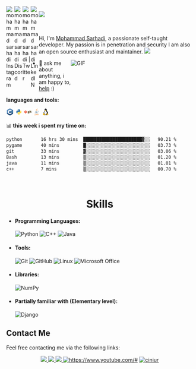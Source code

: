 
<a href="https://www.instagram.com/0.mmd.0/">
  <img align="left" alt="mohammad sarhadi Instagram" width="22px" src="https://raw.githubusercontent.com/hussainweb/hussainweb/main/icons/instagram.png" />
</a>
<a href="https://discord.gg/#">
  <img align="left" alt="mohammad sarhadi Discord" width="22px" src="https://raw.githubusercontent.com/peterthehan/peterthehan/master/assets/discord.svg" />
</a>
<a href="https://twitter.com/thisismmd_">
  <img align="left" alt="mohammad sarhadi | Twitter" width="22px" src="https://raw.githubusercontent.com/peterthehan/peterthehan/master/assets/twitter.svg" />
</a>
<a href="https://www.linkedin.com/in/#/">
  <img align="left" alt="mohammad sarhadi LinkedIN" width="22px" src="https://raw.githubusercontent.com/peterthehan/peterthehan/master/assets/linkedin.svg" />
</a>

![](https://www.mmdw.ir/)

<br />

Hi, I'm [Mohammad Sarhadi](https://www.mmdw.ir/), a passionate self-taught developer. My passion is in penetration and security
I am also an open source enthusiast and maintainer.  <img src="https://media.giphy.com/media/hvRJCLFzcasrR4ia7z/giphy.gif" width="25px"> 




  <img align="right" alt="GIF" src="https://github.com/abhisheknaiidu/abhisheknaiidu/blob/master/code.gif" width="330" height="150" />
 
- 💬 ask me about anything, i am happy to, [help](mailto:mmdsarhadi@gmail.com) :)

**languages and tools:**  

<code><img height="20" src="https://raw.githubusercontent.com/github/explore/80688e429a7d4ef2fca1e82350fe8e3517d3494d/topics/cpp/cpp.png"></code>
<code><img height="20" src="https://raw.githubusercontent.com/github/explore/80688e429a7d4ef2fca1e82350fe8e3517d3494d/topics/python/python.png"></code>
<code><img height="20" src="https://raw.githubusercontent.com/github/explore/80688e429a7d4ef2fca1e82350fe8e3517d3494d/topics/git/git.png"></code>
<code><img height="20" src="https://raw.githubusercontent.com/github/explore/80688e429a7d4ef2fca1e82350fe8e3517d3494d/topics/java/java.png"></code>
<code><img height="20" src="https://raw.githubusercontent.com/github/explore/80688e429a7d4ef2fca1e82350fe8e3517d3494d/topics/linux/linux.png"></code>



📊 **this week i spent my time on:**
<!--START_SECTION:waka-->

```text
python       16 hrs 30 mins  ██████████████████████▓░░   90.21 %
pygame       40 mins         █░░░░░░░░░░░░░░░░░░░░░░░░   03.73 %
git          33 mins         ▓░░░░░░░░░░░░░░░░░░░░░░░░   03.06 %
Bash         13 mins         ▒░░░░░░░░░░░░░░░░░░░░░░░░   01.20 %
java         11 mins         ▒░░░░░░░░░░░░░░░░░░░░░░░░   01.01 %
c++          7 mins          ▒░░░░░░░░░░░░░░░░░░░░░░░░   00.70 %
```
<!--END_SECTION:waka-->
<br />
<p align="center">
  <h1 align="center"> Skills </h1>
<p h2 align="center">

- #### Programming Languages:
  <img alt="Python" src="https://img.shields.io/badge/python-%2314354C.svg?style=for-the-badge&logo=python&logoColor=white"/>
  <img alt="C++" src="https://img.shields.io/badge/c++-%2300599C.svg?style=for-the-badge&logo=c%2B%2B&logoColor=white"/>
  <img alt="Java" src="https://img.shields.io/badge/java-%23ED8B00.svg?style=for-the-badge&logo=java&logoColor=white"/>


- #### Tools:
  <img alt="Git" src="https://img.shields.io/badge/git-%23F05033.svg?style=for-the-badge&logo=git&logoColor=white"/>
  <img alt="GitHub" src="https://img.shields.io/badge/github-%23121011.svg?style=for-the-badge&logo=github&logoColor=white"/>
  <img alt="Linux" src="https://img.shields.io/badge/Linux-FCC624?style=for-the-badge&logo=linux&logoColor=black">
  <img alt="Microsoft Office" src="https://img.shields.io/badge/Microsoft_Office-D83B01?style=for-the-badge&logo=microsoft-office&logoColor=white" />

- #### Libraries:
  <img alt="NumPy" src="https://img.shields.io/badge/numpy-%23013243.svg?style=for-the-badge&logo=numpy&logoColor=white"/>



- #### Partially familiar with (Elementary level):
  <img alt="Django" src="https://img.shields.io/badge/django-%23092E20.svg?style=for-the-badge&logo=django&logoColor=white">


## Contact Me

Feel free contacting me via the following links:


<div align="center">
        <a href="https://www.linkedin.com/in/#/">
            <img src="https://img.icons8.com/color/50/000000/linkedin.png" width=40/>
        </a>
        <a href="https://twitter.com/">
            <img src="https://img.icons8.com/color/50/000000/twitter.png" width=32/> 
         <a href="https://#.github.io/">
            <img src="https://img.icons8.com/fluency/50/000000/resume-website.png" width=40/>
        </a>
        <a href="https://www.youtube.com/c/https://www.youtube.com/#" target="blank"><img src="https://raw.githubusercontent.com/rahuldkjain/github-profile-readme-generator/master/src/images/icons/Social/youtube.svg" alt="https://www.youtube.com/#" height="40" width="40" /></a>
        <a href="https://kaggle.com/#" target="blank"><img  src="https://raw.githubusercontent.com/rahuldkjain/github-profile-readme-generator/master/src/images/icons/Social/kaggle.svg" alt="ciniur" height="40" width="40" /></a>
</p>
